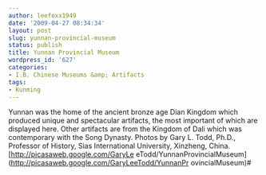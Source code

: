 ```yaml
---
author: leefoxx1949
date: '2009-04-27 08:34:34'
layout: post
slug: yunnan-provincial-museum
status: publish
title: Yunnan Provincial Museum
wordpress_id: '627'
categories:
- I.B. Chinese Museums &amp; Artifacts
tags:
- Kunming
---
```


Yunnan was the home of the ancient bronze age Dian Kingdom which produced
unique and spectacular artifacts, the most important of which are displayed
here. Other artifacts are from the Kingdom of Dali which was contemporary with
the Song Dynasty. Photos by Gary L. Todd, Ph.D., Professor of History, Sias
International University, Xinzheng, China. [http://picasaweb.google.com/GaryLe
eTodd/YunnanProvincialMuseum](http://picasaweb.google.com/GaryLeeTodd/YunnanPr
ovincialMuseum)#


